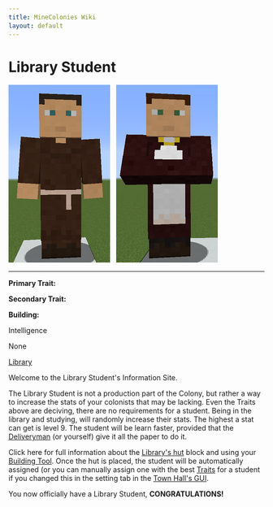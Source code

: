 ```yaml
---
title: MineColonies Wiki
layout: default
---
```

# Library Student

<div class="infobox box text-center">
<img src="../../assets/images/workers/student_m.png" alt="Student Male" />&nbsp;&nbsp;&nbsp;<img src="../../assets/images/workers/student_f.png" alt="Student Female" />
<hr />
  <div class="row section-text text-left">
    <div class="col">
      <p><strong>Primary Trait:</strong></p>
      <p><strong>Secondary Trait:</strong></p>
      <p><strong>Building:</strong></p>
    </div>
    <div class="col">
      <p class="traitp">Intelligence</p>
      <p class="traits">None</p>
      <p><a href="../buildings/library">Library</a></p>
    </div>
  </div>
</div>

Welcome to the Library Student's Information Site.

The Library Student is not a production part of the Colony, but rather a way to increase the stats of your colonists that may be lacking. Even the Traits above are deciving, there are no requirements for a student. Being in the library and studying, will randomly increase their stats. The highest a stat can get is level 9. The student will be learn faster, provided that the [Deliveryman](../workers/deliveryman) (or yourself) give it all the paper to do it.

Click here for full information about the [Library's hut](../buildings/library) block and using your [Building Tool](../items/buildingtool). Once the hut is placed, the student will be automatically assigned (or you can manually assign one with the best [Traits](../systems/workerinfo) for a student if you changed this in the setting tab in the [Town Hall's GUI](../../source/buildings/townhall).

You now officially have a Library Student, **CONGRATULATIONS!**
